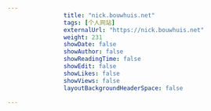 ---
                title: "nick.bouwhuis.net"
                tags: [个人网站]
                externalUrl: "https://nick.bouwhuis.net"
                weight: 231
                showDate: false
                showAuthor: false
                showReadingTime: false
                showEdit: false
                showLikes: false
                showViews: false
                layoutBackgroundHeaderSpace: false
                ---

